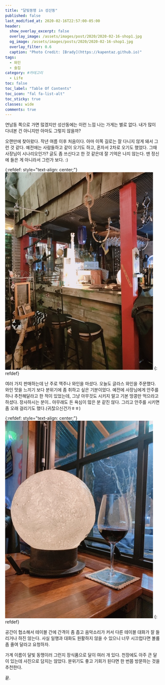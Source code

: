 ```yaml
---
title: "달빛동맹 in 성산동"
published: false
last_modified_at: 2020-02-16T22:57:00-05:00
header:
  show_overlay_excerpt: false
  overlay_image: /assets/images/post/2020/2020-02-16-shop1.jpg
  og_image: /assets/images/posts/2020/2020-02-16-shop1.jpg
  overlay_filter: 0.6
  caption: "Photo Credit: [Brady](https://kapentaz.github.io)"
tags:
  - 와인
  - 술집
category: #카테고리
  - Life
toc: false
toc_label: "Table Of Contents"
toc_icon: "fal fa-list-alt"
toc_sticky: true
classes: wide
comments: true
---
```





연남동 쪽으로 가면 많겠지만 성산동에는 이런 느낌 나는 가게는 별로 없다. 내가 많이 다녀본 건 아니지만 아마도 그렇지 않을까?

오랜만에 찾아왔다. 작년 여름 이후 처음이다. 아마 이쪽 길로는 잘 다니지 않게 돼서 그런 것 같다. 예전에는 사람들하고 같이 오기도 하고, 혼자서 2차로 오기도 했었다. 
그때 사장님이 시나리오인가? 글도 좀 쓰신다고 한 것 같은데 잘 기억은 나지 않는다. 맨 정신에 들은 게 아니라서 그런가 보다. :)

{:refdef: style="text-align: center;"}
![](https://raw.githubusercontent.com/kapentaz/kapentaz.github.io/master/assets/images/post/2020/2020-02-16-shop2.jpg)
{: refdef}

여러 가지 판매하는데 난 주로 맥주나 와인을 마셨다. 오늘도 글라스 와인을 주문했다. 와인 맛을 느끼기 보다 분위기에 좀 취하고 싶은 기분이었다. 
예전에 사장님에게 안주를 하나 추천해달라고 한 적이 있었는데, 그냥 아무것도 시키지 말고 기본 땅콩만 먹으라고 하셨다. 
장사하시는 분이.. 아무래도 돈 욕심이 많은 분 같진 않다. 그리고 안주를 시키면 좀 오래 걸리기도 했다.(귀찮으신건가ㅎㅎ)

{:refdef: style="text-align: center;"}
![](https://raw.githubusercontent.com/kapentaz/kapentaz.github.io/master/assets/images/post/2020/2020-02-16-shop1.jpg)
{: refdef}

공간이 협소해서 테이블 간에 간격이 좀 좁고 음악소리가 커서 다른 테이블 대화가 잘 들리거나 하진 않는다. 사실 일행과 대화도 원활하지 않을 수 있으니 너무 시끄럽다면 볼륨 좀 줄여 달라고 요청하자.

가계 이름이 달빛 동맹이러 그런지 장식품으로 달이 여러 개 있다. 천장에도 아주 큰 달이 있는데 사진으로 담지는 않았다. 분위기도 좋고 기회가 된다면 한 번쯤 방문하는 것을 추천한다.

끝.
